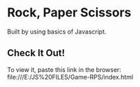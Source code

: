 # Rock, Paper Scissors 

Built by using basics of Javascript. 

## Check It Out!
To view it, paste this link in the browser:
<br>
file:///E:/JS%20FILES/Game-RPS/index.html
